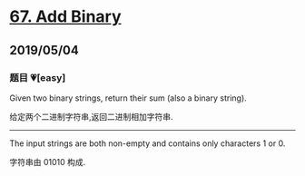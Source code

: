 # [67. Add Binary](https://leetcode.com/problems/add-binary/)

## 2019/05/04

### 题目 💗[easy]

Given two binary strings, return their sum (also a binary string).

给定两个二进制字符串,返回二进制相加字符串.

---

The input strings are both non-empty and contains only characters 1 or 0.

字符串由 01010 构成.
